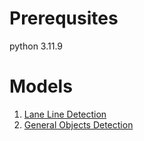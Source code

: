 # Prerequsites
python 3.11.9

# Models
1. [Lane Line Detection](https://www.kaggle.com/models/spectrespect/lld)
2. [General Objects Detection](https://www.kaggle.com/models/spectrespect/robolife-detection-yolov8l-seg)